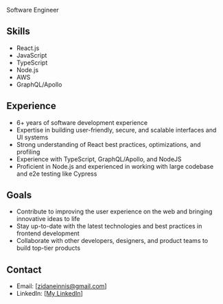 Software Engineer

## Skills
- React.js
- JavaScript
- TypeScript
- Node.js
- AWS
- GraphQL/Apollo
## Experience
- 6+ years of software development experience
- Expertise in building user-friendly, secure, and scalable interfaces and UI systems
- Strong understanding of React best practices, optimizations, and profiling
- Experience with TypeScript, GraphQL/Apollo, and NodeJS
- Proficient in Node.js and experienced in working with large codebase and e2e testing like Cypress
## Goals
- Contribute to improving the user experience on the web and bringing innovative ideas to life
- Stay up-to-date with the latest technologies and best practices in frontend development
- Collaborate with other developers, designers, and product teams to build top-tier products
## Contact
- Email: [zidaneinnis@gmail.com]
- LinkedIn: [[My LinkedIn](https://www.linkedin.com/in/zidane-innis/)]


